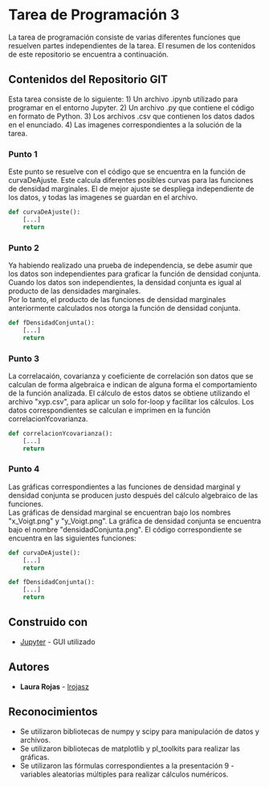 # Tarea de Programación 3

La tarea de programación consiste de varias diferentes funciones que resuelven partes independientes de la tarea. 
El resumen de los contenidos de este repositorio se encuentra a continuación. 

## Contenidos del Repositorio GIT

Esta tarea consiste de lo siguiente: 
	1) Un archivo .ipynb utilizado para programar en el entorno Jupyter. 
	2) Un archivo .py que contiene el código en formato de Python. 
	3) Los archivos .csv que contienen los datos dados en el enunciado. 
	4) Las imagenes correspondientes a la solución de la tarea. 

### Punto 1

Este punto se resuelve con el código que se encuentra en la función de curvaDeAjuste. 
Este calcula diferentes posibles curvas para las funciones de densidad marginales. 
El de mejor ajuste se despliega independiente de los datos, y todas las imagenes se guardan en el archivo. 

```python
def curvaDeAjuste():
	[...]
	return
```

### Punto 2

Ya habiendo realizado una prueba de independencia, se debe asumir que los datos son independientes para graficar la función de densidad conjunta. 
Cuando los datos son independientes, la densidad conjunta es igual al producto de las densidades marginales.  
Por lo tanto, el producto de las funciones de densidad marginales anteriormente calculados nos otorga la función de densidad conjunta. 

```python
def fDensidadConjunta():
	[...]
	return
```


### Punto 3

La correlacaión, covarianza y coeficiente de correlación son datos que se calculan de forma algebraica e indican de alguna forma el comportamiento de la función analizada. 
El cálculo de estos datos se obtiene utilizando el archivo "xyp.csv", para aplicar un solo for-loop y facilitar los cálculos. 
Los datos correspondientes se calculan e imprimen en la función correlacionYcovarianza.

```python
def correlacionYcovarianza():
	[...]
	return
```


### Punto 4

Las gráficas correspondientes a las funciones de densidad marginal y densidad conjunta se producen justo después del cálculo algebraico de las funciones.  
Las gráficas de densidad marginal se encuentran bajo los nombres "x_Voigt.png" y "y_Voigt.png". 
La gráfica de densidad conjunta se encuentra bajo el nombre "densidadConjunta.png".
El código correspondiente se encuentra en las siguientes funciones: 

```python
def curvaDeAjuste():
	[...]
	return
```

```python
def fDensidadConjunta():
	[...]
	return
```



## Construido con

* [Jupyter](https://jupyter.org/) - GUI utilizado

## Autores

* **Laura Rojas** - [lrojasz](https://github.com/lrojasz)

## Reconocimientos

* Se utilizaron bibliotecas de numpy y scipy para manipulación de datos y archivos.
* Se utilizaron bibliotecas de matplotlib y pl_toolkits para realizar las gráficas.
* Se utilizaron las fórmulas correspondientes a la presentación 9 - variables aleatorias múltiples para realizar cálculos numéricos.

